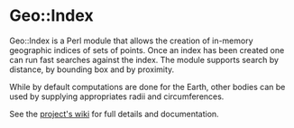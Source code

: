 # Geo::Index

Geo::Index is a Perl module that allows the creation of in-memory geographic 
indices of sets of points.  Once an index has been created one can run fast 
searches against the index.  The module supports search by distance, by 
bounding box and by proximity.

While by default computations are done for the Earth, other bodies can be 
used by supplying appropriates radii and circumferences.

See the [project's wiki](https://github.com/Alex-Kent/Geo-Index/wiki) for full details and documentation.
